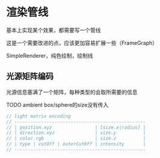 # 渲染管线

基本上实现某个效果，都需要写一个管线

这是一个需要改进的点，应该更加容易扩展一些（FrameGraph）

SimpleRenderer，纯色绘制，绘制线

## 光源矩阵编码

光源信息塞满了一个矩阵，每种类型的会取所需要的信息

TODO ambient box/sphere的size没有传入

```cpp
// light matrix encoding
// -------------------------------------------------
// | position.xyz                | [size.x|radius] |
// | direction.xyz               | size.y          |
// | color.rgb                   | size.z          |
// | type | cutOff | outerCutOff | intensity       |
// -------------------------------------------------
```

